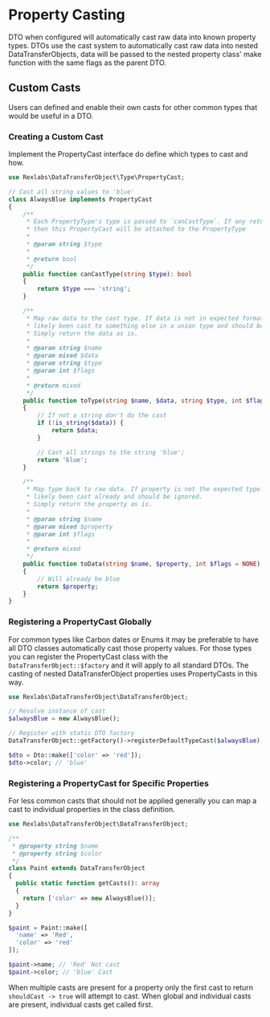 # Property Casting

DTO when configured will automatically cast raw data into known property types. DTOs use the cast system to automatically cast raw data into nested DataTransferObjects, data will be passed to the nested property class' make function with the same flags as the parent DTO.

## Custom Casts

Users can defined and enable their own casts for other common types that would be useful in a DTO.

### Creating a Custom Cast

Implement the PropertyCast interface do define which types to cast and how.

```php
use Rexlabs\DataTransferObject\Type\PropertyCast;

// Cast all string values to 'blue'
class AlwaysBlue implements PropertyCast
{
    /**
     * Each PropertyType's type is passed to `canCastType`. If any return true
     * then this PropertyCast will be attached to the PropertyType
     *
     * @param string $type
     *
     * @return bool
     */
    public function canCastType(string $type): bool
    {
        return $type === 'string';
    }

    /**
     * Map raw data to the cast type. If data is not in expected format it has
     * likely been cast to something else in a union type and should be ignored.
     * Simply return the data as is.
     *
     * @param string $name
     * @param mixed $data
     * @param string $type
     * @param int $flags
     *
     * @return mixed
     */
    public function toType(string $name, $data, string $type, int $flags = NONE)
    {
        // If not a string don't do the cast
        if (!is_string($data)) {
            return $data;
        }

        // Cast all strings to the string 'blue';
        return 'blue';
    }

    /**
     * Map type back to raw data. If property is not the expected type it has
     * likely been cast already and should be ignored.
     * Simply return the property as is.
     *
     * @param string $name
     * @param mixed $property
     * @param int $flags
     *
     * @return mixed
     */
    public function toData(string $name, $property, int $flags = NONE)
    {
        // Will already be blue
        return $property;
    }
}
```

### Registering a PropertyCast Globally

For common types like Carbon dates or Enums it may be preferable to have all DTO classes automatically cast those property values. For those types you can register the PropertyCast class with the `DataTransferObject::$factory` and it will apply to all standard DTOs. The casting of nested DataTransferObject properties uses PropertyCasts in this way.

```php
use Rexlabs\DataTransferObject\DataTransferObject;

// Resolve instance of cast
$alwaysBlue = new AlwaysBlue();

// Register with static DTO factory
DataTransferObject::getFactory()->registerDefaultTypeCast($alwaysBlue);

$dto = Dto::make(['color' => 'red']);
$dto->color; // 'blue'
```

### Registering a PropertyCast for Specific Properties

For less common casts that should not be applied generally you can map a cast to individual properties in the class definition.

```php
use Rexlabs\DataTransferObject\DataTransferObject;

/**
 * @property string $name
 * @property string $color
 */
class Paint extends DataTransferObject
{
  public static function getCasts(): array
  {
    return ['color' => new AlwaysBlue()];
  }
}

$paint = Paint::make([
  'name' => 'Red',
  'color' => 'red'
]);

$paint->name; // 'Red' Not cast
$paint->color; // 'blue' Cast
```

When multiple casts are present for a property only the first cast to return `shouldCast -> true` will attempt to cast. 
When global and individual casts are present, individual casts get called first.
